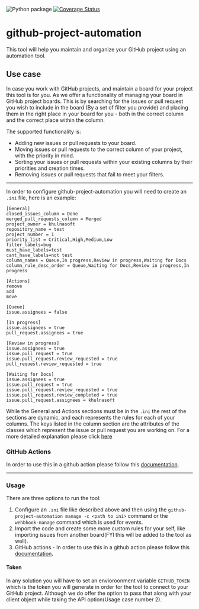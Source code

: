 ![Python package](https://github.com/khulansot/github-project-automation/workflows/Python%20package/badge.svg?branch=master) [![Coverage Status](https://coveralls.io/repos/github/khulansot/github-project-automation/badge.svg)](https://coveralls.io/github/khulansot/github-project-automation)

# github-project-automation
This tool will help you maintain and organize your GitHub project using an automation tool.

## Use case
In case you work with GitHub projects, and maintain a board for your project this tool is for you.
As we offer a functionality of managing your board in GitHub project boards.
This is by searching for the issues or pull request you wish to include in the board (By a set of filter you provide) and placing them in the right place in your board for you - both in the correct column and the correct place within the column.

The supported functionality is:
* Adding new issues or pull requests to your board.
* Moving issues or pull requests to the correct column of your project, with the priority in mind.
* Sorting your issues or pull requests within your existing columns by their priorities and creation times.
* Removing issues or pull requests that fail to meet your filters.
___
In order to configure github-project-automation you will need to create an `.ini` file, here is an example:
```buildoutcfg
[General]
closed_issues_column = Done
merged_pull_requests_column = Merged
project_owner = khulnasoft
repository_name = test
project_number = 1
priority_list = Critical,High,Medium,Low
filter_labels=bug
must_have_labels=test
cant_have_labels=not test
column_names = Queue,In progress,Review in progress,Waiting for Docs
column_rule_desc_order = Queue,Waiting for Docs,Review in progress,In progress

[Actions]
remove
add
move

[Queue]
issue.assignees = false

[In progress]
issue.assignees = true
pull_request.assignees = true

[Review in progress]
issue.assignees = true
issue.pull_request = true
issue.pull_request.review_requested = true
pull_request.review_requested = true

[Waiting for Docs]
issue.assignees = true
issue.pull_request = true
issue.pull_request.review_requested = true
issue.pull_request.review_completed = true
issue.pull_request.assignees = khulnasoft

```
While the General and Actions sections must be in the `.ini` the rest of the sections are dynamic, and each represents the rules for each of your columns.
The keys listed in the column section are the attributes of the classes which represent the issue or pull request you are working on. For a more detailed explanation please click [here](https://github.com/khulansot/github-project-automation/blob/master/docs/ini_file.md)


### GitHub Actions
In order to use this in a github action please follow this [documentation](https://github.com/khulansot/github-project-automation/blob/master/docs/ini_file.md).

___
### Usage
There are three options to run the tool:
1. Configure an `.ini` file like described above and then using the `github-project-automation manage -c <path to ini>` command or the `wehbhook-manage` command which is used for events.
2. Import the code and create some more custom rules for your self, like importing issues from another board(FYI this will be added to the tool as well).
3. GitHub actions - In order to use this in a github action please follow this [documentation](https://github.com/khulansot/github-project-automation/blob/master/docs/GitHub_Action_usage.md).

#### Token
In any solution you will have to set an envioroonment variable `GITHUB_TOKEN` which is the token you will generate in order for the tool to connect to your GitHub project.
Although we do offer the option to pass that along with your client object while taking the API option(Usage case number 2).
